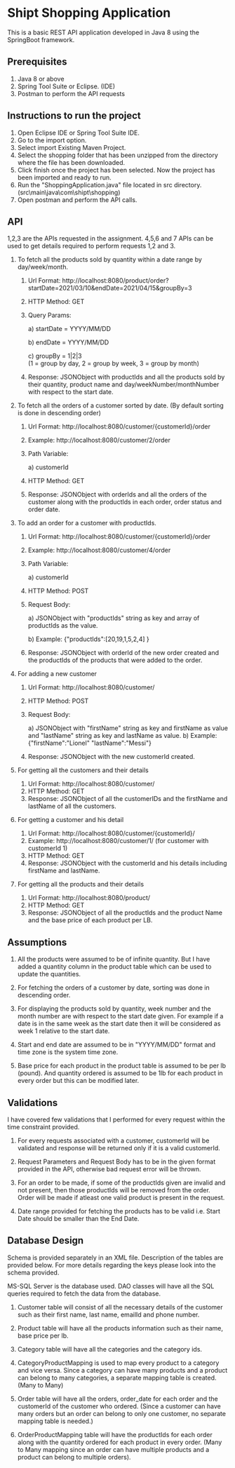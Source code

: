 # Shipt Shopping Application

This is a basic REST API application developed in Java 8 using the SpringBoot framework.

## Prerequisites
1) Java 8 or above
2) Spring Tool Suite or Eclipse. (IDE)
3) Postman to perform the API requests

## Instructions to run the project
1) Open Eclipse IDE or Spring Tool Suite IDE.
2) Go to the import option.
3) Select import Existing Maven Project.
4) Select the shopping folder that has been unzipped from the directory where the file has been downloaded. 
5) Click finish once the project has been selected. Now the project has been imported and ready to run.
6) Run the "ShoppingApplication.java" file located in src directory. (src\main\java\com\shipt\shopping)
7) Open postman and perform the API calls.

## API

1,2,3 are the APIs requested in the assignment. 4,5,6 and 7 APIs can be used to get details required to perform requests 1,2 and 3.

1) To fetch all the products sold by quantity within a date range by day/week/month. 
    1) Url Format: http://localhost:8080/product/order?startDate=2021/03/10&endDate=2021/04/15&groupBy=3  
    2) HTTP Method: GET
    3) Query Params:

        a) startDate = YYYY/MM/DD
        
        b) endDate = YYYY/MM/DD

        c) groupBy =  1|2|3  
        (1 = group by day, 2 = group by week, 3 = group by month)

    4) Response: JSONObject with productIds and all the products sold by their quantity, product name and day/weekNumber/monthNumber with respect to the start date.

 2) To fetch all the orders of a customer sorted by date. (By default sorting is done in descending order)
    1) Url Format: http://localhost:8080/customer/{customerId}/order
    2) Example: http://localhost:8080/customer/2/order
    3) Path Variable: 
        
        a) customerId
    4) HTTP Method: GET
    5) Response: JSONObject with orderIds and all the orders of the customer along with the productIds in each order, order status and order date.

 3) To add an order for a customer with productIds.
    1) Url Format: http://localhost:8080/customer/{customerId}/order
    2) Example: http://localhost:8080/customer/4/order
    3) Path Variable: 

        a) customerId
    4) HTTP Method: POST

    5) Request Body:
        
        a) JSONObject with "productIds" string as key and array of productIds as the value.

        b) Example:  {"productIds":[20,19,1,5,2,4] }

    6) Response: JSONObject with orderId of the new order created and the productIds of the products that were added to the order.

4) For adding a new customer
    1) Url Format: http://localhost:8080/customer/
    2) HTTP Method: POST
    3) Request Body:

        a) JSONObject with "firstName" string as key and firstName as value and "lastName" string as key and lastName as value.
        b) Example: {"firstName":"Lionel" "lastName":"Messi"}
    4) Response: JSONObject with the new customerId created. 

5) For getting all the customers and their details
    1) Url Format: http://localhost:8080/customer/
    2) HTTP Method: GET
    3) Response: JSONObject of all the customerIDs and the firstName and lastName of all the customers.

6) For getting a customer and his detail
    1) Url Format: http://localhost:8080/customer/{customerId}/
    2) Example: http://localhost:8080/customer/1/ (for customer with customerId 1)
    3) HTTP Method: GET
    4) Response: JSONObject with the customerId and his details including firstName and lastName.

7) For getting all the products and their details
    1) Url Format: http://localhost:8080/product/
    2) HTTP Method: GET
    3) Response: JSONObject of all the productIds and the product Name and the base price of each product per LB.


## Assumptions

1) All the products were assumed to be of infinite quantity. But I have added a quantity column in the product table which can be used to update the quantities.

2) For fetching the orders of a customer by date, sorting was done in descending order.

3) For displaying the products sold by quantity, week number and the month number are with respect to the start date given. For example if a date is in the same week as the start date then it will be considered as week 1 relative to the start date.

4) Start and end date are assumed to be in "YYYY/MM/DD" format and time zone is the system time zone.

5) Base price for each product in the product table is assumed to be per lb (pound). And quantity ordered is assumed to be 1lb for each product in every order but this can be modified later.

## Validations

I have covered few validations that I performed for every request within the time constraint provided.

1) For every requests associated with a customer, customerId will be validated and response will be returned only if it is a valid customerId.

2) Request Parameters and Request Body has to be in the given format provided in the API, otherwise bad request error will be thrown.

3) For an order to be made, if some of the productIds given are invalid and not present, then those productIds will be removed from the order. Order will be made if atleast one valid product is present in the request.

4) Date range provided for fetching the products has to be valid i.e. Start Date should be smaller than the End Date. 

## Database Design

Schema is provided separately in an XML file. Description of the tables are provided below. For more details regarding the keys please look into the schema provided.

MS-SQL Server is the database used. DAO classes will have all the SQL queries required to fetch the data from the database. 

1) Customer table will consist of all the necessary details of the customer such as their first name, last name, emailId and phone number.

2) Product table will have all the products information such as their name, base price per lb.

3) Category table will have all the categories and the category ids.

4) CategoryProductMapping is used to map every product to a category and vice versa. Since a category can have many products and a product can belong to many categories, a separate mapping table is created. (Many to Many)

5) Order table will have all the orders, order_date for each order and the customerId of the customer who ordered. (Since a customer can have many orders but an order can belong to only one customer, no separate mapping table is needed.)

6) OrderProductMapping table will have the productIds for each order along with the quantity ordered for each product in every order. (Many to Many mapping since an order can have multiple products and a product can belong to multiple orders).

